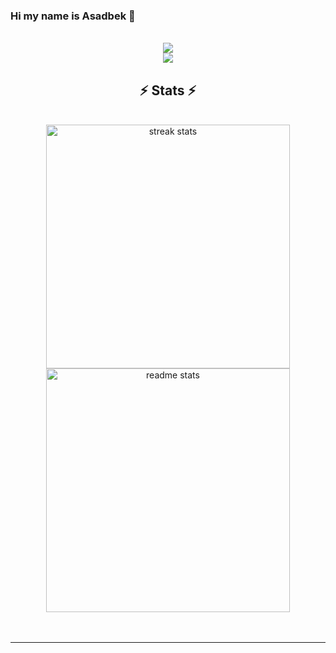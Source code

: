 ### Hi my name is Asadbek 👋

<!--
**faxriddinovasadbek/faxriddinovasadbek** is a ✨ _special_ ✨ repository because its `README.md` (this file) appears on your GitHub profile.

Here are some ideas to get you started:

- 🔭 I’m currently working on ...
- 🌱 I’m currently learning ...
- 👯 I’m looking to collaborate on ...
- 🤔 I’m looking for help with ...
- 💬 Ask me about ...
- 📫 How to reach me: ...
- 😄 Pronouns: ...
- ⚡ Fun fact: ...
-->

<br/>
<div align="center">
    <img src="https://skillicons.dev/icons?i=git,github,linux,python,c" /><br>
    <img src="https://skillicons.dev/icons?i=vscode,linkedin,mysql,go" /><br>
</div>
</div>
<h2 align="center">⚡️ Stats ⚡️</h2>
<br>
<div align=center>
  <img width=390 src="https://streak-stats.demolab.com/?user=faxriddinovasadbek&count_private=true&theme=react&border_radius=10" alt="streak stats"/>
  <img width=390 src="https://github-readme-stats.vercel.app/api?username=faxriddinovasadbek&count_private=true&show_icons=true&theme=react&rank_icon=github&border_radius=10" alt="readme stats" />
  <br/>
  
</div>
<br/><br/>
<hr/>
